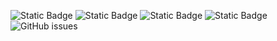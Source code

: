 ![Static Badge](https://img.shields.io/badge/blacklists-60-000000) ![Static Badge](https://img.shields.io/badge/blacklisted-2693707-cc0000) ![Static Badge](https://img.shields.io/badge/whitelisted-2245-00CC00) ![Static Badge](https://img.shields.io/badge/streaming_blacklist-28107-000000) ![GitHub issues](https://img.shields.io/github/issues/fabriziosalmi/blacklists)
